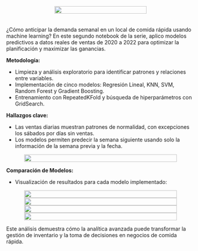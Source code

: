 <div style="display: flex; justify-content: center; text-align: center;">
<img width="70%" height="auto" src="https://tecnologiabi.com/wp-content/uploads/2023/06/pronosticos-de-ventas-con-machine-learning.jpg">
</div>
<br><br>
¿Cómo anticipar la demanda semanal en un local de comida rápida usando machine learning? En este segundo notebook de la serie, aplico modelos predictivos a datos reales de ventas de 2020 a 2022 para optimizar la planificación y maximizar las ganancias.

**Metodología:**
- Limpieza y análisis exploratorio para identificar patrones y relaciones entre variables.
- Implementación de cinco modelos: Regresión Lineal, KNN, SVM, Random Forest y Gradient Boosting.
- Entrenamiento con RepeatedKFold y búsqueda de hiperparámetros con GridSearch.

**Hallazgos clave:**
- Las ventas diarias muestran patrones de normalidad, con excepciones los sábados por días sin ventas.
- Los modelos permiten predecir la semana siguiente usando solo la información de la semana previa y la fecha.

<div style="display: flex; justify-content: center; text-align: center;">
    <img width="90%" height="auto" src=${AssetsImage.ComidaDist}>
</div>

**Comparación de Modelos:**
- Visualización de resultados para cada modelo implementado:

<div style="display: flex; justify-content: center; text-align: center;">
    <img width="90%" height="auto" src=${AssetsImage.ComidaRegL}>
</div>
<div style="display: flex; justify-content: center; text-align: center;">
    <img width="90%" height="auto" src=${AssetsImage.ComidaKNN}>
</div>
<div style="display: flex; justify-content: center; text-align: center;">
    <img width="90%" height="auto" src=${AssetsImage.ComidaSVM}>
</div>
<div style="display: flex; justify-content: center; text-align: center;">
    <img width="90%" height="auto" src=${AssetsImage.ComidaRF}>
</div>

Este análisis demuestra cómo la analítica avanzada puede transformar la gestión de inventario y la toma de decisiones en negocios de comida rápida.
